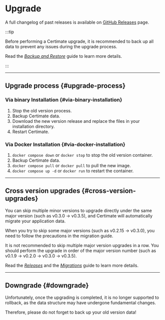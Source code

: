 ﻿# Upgrade

A full changelog of past releases is available on [GitHub Releases](https://github.com/certimate-go/certimate/releases) page.

:::tip

Before performing a Certimate upgrade, it is recommended to back up all data to prevent any issues during the upgrade process.

Read the _[Backup and Restore](/docs/getting-started/backup)_ guide to learn more details.

:::

---

## Upgrade process {#upgrade-process}

### Via binary Installation {#via-binary-installation}

1. Stop the old version process.
2. Backup Certimate data.
3. Download the new version release and replace the files in your installation directory.
4. Restart Certimate.

### Via Docker Installation {#via-docker-installation}

1. `docker compose down` or `docker stop` to stop the old version container.
2. Backup Certimate data.
3. `docker compose pull` or `docker pull` to pull the new image.
4. `docker compose up -d` or `docker run` to restart the container.

---

## Cross version upgrades {#cross-version-upgrades}

You can skip multiple minor versions to upgrade directly under the same major version (such as v0.3.0 → v0.3.5), and Certimate will automatically migrate your application data.

When you try to skip some major versions (such as v0.2.15 → v0.3.0), you need to follow the precautions in the migration guide.

It is not recommended to skip multiple major version upgrades in a row. You should perform the upgrade in order of the major version number (such as v0.1.9 → v0.2.0 → v0.3.0 → v0.3.5).

Read the _[Releases](/docs/about/releases)_ and the _[Migrations](/docs/migrations/)_ guide to learn more details.

---

## Downgrade {#downgrade}

Unfortunately, once the upgrading is completed, it is no longer supported to rollback, as the data structure may have undergone fundamental changes.

Therefore, please do not forget to back up your old version data!
